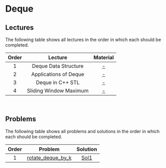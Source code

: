 # Deque

## Lectures

The following table shows all lectures in the order in which each should be completed.

| Order | Lecture | Material |
|:---:|:---:|:---:|
| 1 | Deque Data Structure | [-]() |
| 2 | Applications of Deque | [-]() |
| 3 | Deque in C++ STL | [-]() |
| 4 | Sliding Window Maximum | [-]() |
<br>

## Problems

The following table shows all problems and solutions in the order in which each should be completed.

| Order | Problem | Solution |
|:---:|:---:|:---:|
| 1 | [rotate_deque_by_k]() | [Sol1]() |